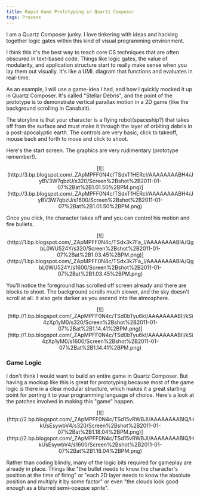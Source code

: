 ```yaml
---
title: Rapid Game Prototyping in Quartz Composer
tags: Process
---
```

I am a Quartz Composer junky. I love tinkering with ideas and hacking together logic gates within this kind of visual programming environment.

I think this it's the best way to teach core CS techniques that are often obscured in text-based code. Things like logic gates, the value of modularity, and application structure start to really make sense when you lay them out visually. It's like a UML diagram that functions and evaluates in real-time.

As an example, I will use a game-idea I had, and how I quickly mocked it up in Quartz Composer. It's called "Stellar Debris", and the point of the prototype is to demonstrate vertical parallax motion in a 2D game (like the background scrolling in Canabalt).

The storyline is that your character is a flying robot(spaceship?) that takes off from the surface and must make it through the layer of orbiting debris in a post-apocalyptic earth. The controls are very basic, click to takeoff, mouse back and forth to move and click to shoot.

Here's the start screen. The graphics are very rudimentary (prototype remember!).
<div class="separator" style="clear: both; text-align: center;">[![](http://3.bp.blogspot.com/_ZApMPFF0N4c/TSdxTfHERcI/AAAAAAAABH4/JyBV3W7qbzU/s320/Screen%2Bshot%2B2011-01-07%2Bat%2B1.01.50%2BPM.png)](http://3.bp.blogspot.com/_ZApMPFF0N4c/TSdxTfHERcI/AAAAAAAABH4/JyBV3W7qbzU/s1600/Screen%2Bshot%2B2011-01-07%2Bat%2B1.01.50%2BPM.png)</div>

Once you click, the character takes off and you can control his motion and fire bullets.
<div class="separator" style="clear: both; text-align: center;">[![](http://1.bp.blogspot.com/_ZApMPFF0N4c/TSdx3k7Fa_I/AAAAAAAABIA/QgbL0WU524Y/s320/Screen%2Bshot%2B2011-01-07%2Bat%2B1.03.45%2BPM.png)](http://1.bp.blogspot.com/_ZApMPFF0N4c/TSdx3k7Fa_I/AAAAAAAABIA/QgbL0WU524Y/s1600/Screen%2Bshot%2B2011-01-07%2Bat%2B1.03.45%2BPM.png)</div>

You'll notice the foreground has scrolled off screen already and there are blocks to shoot. The background scrolls much slower, and the sky doesn't scroll at all. It also gets darker as you ascend into the atmosphere.
<div class="separator" style="clear: both; text-align: center;">[![](http://1.bp.blogspot.com/_ZApMPFF0N4c/TSd0bTyu6kI/AAAAAAAABII/kSi4zXp1yM0/s320/Screen%2Bshot%2B2011-01-07%2Bat%2B1.14.41%2BPM.png)](http://1.bp.blogspot.com/_ZApMPFF0N4c/TSd0bTyu6kI/AAAAAAAABII/kSi4zXp1yM0/s1600/Screen%2Bshot%2B2011-01-07%2Bat%2B1.14.41%2BPM.png)</div>

### Game Logic

I don't think I would want to build an entire game in Quartz Composer. But having a mockup like this is great for prototyping because most of the game logic is there in a clear modular structure, which makes it a great starting point for porting it to your programming language of choice. Here's a look at the patches involved in making this "game" happen.
<div class="separator" style="clear: both; text-align: center;">[![](http://2.bp.blogspot.com/_ZApMPFF0N4c/TSd15vRWBJI/AAAAAAAABIQ/HkUsEsywbV4/s320/Screen%2Bshot%2B2011-01-07%2Bat%2B1.18.04%2BPM.png)](http://2.bp.blogspot.com/_ZApMPFF0N4c/TSd15vRWBJI/AAAAAAAABIQ/HkUsEsywbV4/s1600/Screen%2Bshot%2B2011-01-07%2Bat%2B1.18.04%2BPM.png)</div>

Rather than coding blindly, many of the logic bits required for gameplay are already in place. Things like "the bullet needs to know the character's position at the time of firing" or "each 2D layer needs to know the absolute position and multiply it by some factor" or even "the clouds look good enough as a blurred semi-opaque sprite".
